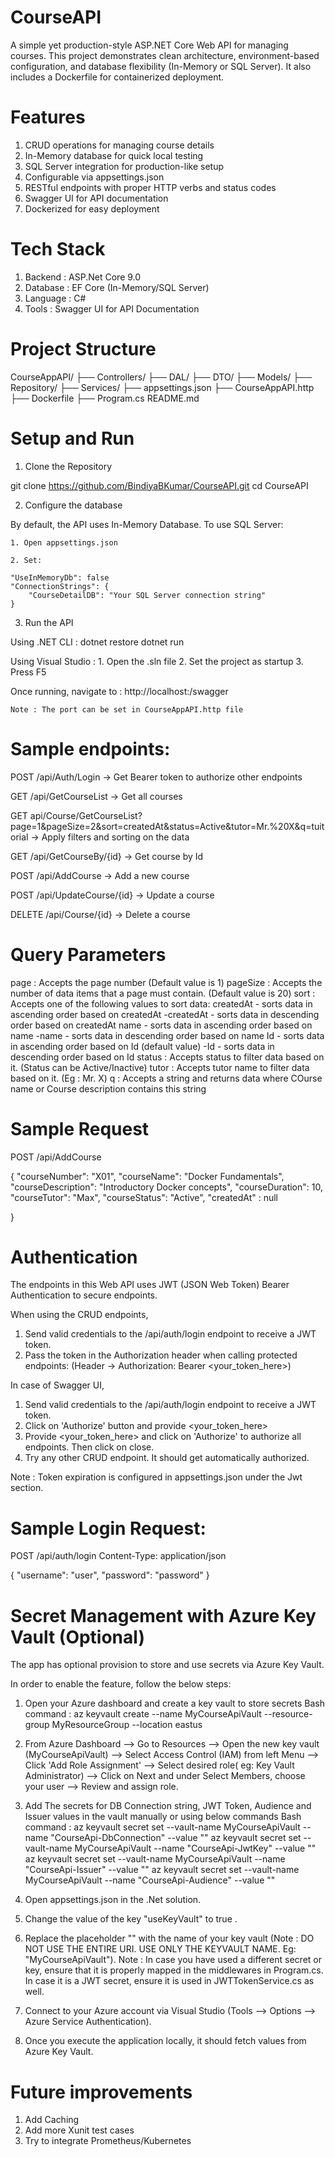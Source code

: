 # CourseAPI
A simple yet production-style ASP.NET Core Web API for managing courses.
This project demonstrates clean architecture, environment-based configuration, and database flexibility (In-Memory or SQL Server).
It also includes a Dockerfile for containerized deployment.

# Features
1. CRUD operations for managing course details
2. In-Memory database for quick local testing
3. SQL Server integration for production-like setup
4. Configurable via appsettings.json
5. RESTful endpoints with proper HTTP verbs and status codes
6. Swagger UI for API documentation
7. Dockerized for easy deployment


# Tech Stack
1. Backend : ASP.Net Core 9.0
2. Database : EF Core (In-Memory/SQL Server)
3. Language : C#
4. Tools : Swagger UI for API Documentation

# Project Structure

CourseAppAPI/
 ├── Controllers/
 ├── DAL/
 ├── DTO/
 ├── Models/
 ├── Repository/
 ├── Services/
 ├── appsettings.json
 ├── CourseAppAPI.http
 ├── Dockerfile
 ├── Program.cs
 README.md

 # Setup and Run

1. Clone the Repository

 git clone https://github.com/BindiyaBKumar/CourseAPI.git
 cd CourseAPI

2. Configure the database

By default, the API uses In-Memory Database.
To use SQL Server:

    1. Open appsettings.json

    2. Set:

    "UseInMemoryDb": false
    "ConnectionStrings": {
        "CourseDetailDB": "Your SQL Server connection string"
    }

3. Run the API

Using .NET CLI :
    dotnet restore
    dotnet run

Using Visual Studio :
    1. Open the .sln file
    2. Set the project as startup
    3. Press F5

Once running, navigate to :
    http://localhost:<port>/swagger

    Note : The port can be set in CourseAppAPI.http file 


# Sample endpoints:

POST /api/Auth/Login → Get Bearer token to authorize other endpoints

GET /api/GetCourseList → Get all courses

GET api/Course/GetCourseList?page=1&pageSize=2&sort=createdAt&status=Active&tutor=Mr.%20X&q=tuitorial → Apply filters and sorting on the data

GET /api/GetCourseBy/{id} → Get course by Id

POST /api/AddCourse → Add a new course

POST /api/UpdateCourse/{id} → Update a course

DELETE /api/Course/{id} → Delete a course


# Query Parameters

page : Accepts the page number (Default value is 1)
pageSize : Accepts the number of data items that a page must contain. (Default value is 20)
sort : Accepts one of the following values to sort data:
       createdAt - sorts data in ascending order based on createdAt
       -createdAt - sorts data in descending order based on createdAt
       name - sorts data in ascending order based on name
       -name - sorts data in descending order based on name
       Id - sorts data in ascending order based on Id (default value)
       -Id - sorts data in descending order based on Id 
status : Accepts status to filter data based on it. (Status can be Active/Inactive)
tutor : Accepts tutor name to filter data based on it. (Eg : Mr. X)
q : Accepts a string and returns data where COurse name or Course description contains this string


# Sample Request

POST /api/AddCourse

{
  "courseNumber": "X01",
  "courseName": "Docker Fundamentals",
  "courseDescription": "Introductory Docker concepts",
  "courseDuration": 10,
  "courseTutor": "Max",
  "courseStatus": "Active",
  "createdAt" : null

}

# Authentication

The endpoints in this Web API uses JWT (JSON Web Token) Bearer Authentication to secure endpoints.

When using the CRUD endpoints,

1. Send valid credentials to the /api/auth/login endpoint to receive a JWT token.
2. Pass the token in the Authorization header when calling protected endpoints: (Header -> Authorization: Bearer <your_token_here>)

In case of Swagger UI, 
1. Send valid credentials to the /api/auth/login endpoint to receive a JWT token.
2. Click on 'Authorize' button and provide <your_token_here>
3. Provide <your_token_here> and click on 'Authorize' to authorize all endpoints. Then click on close.
4. Try any other CRUD endpoint. It should get automatically authorized.

Note : Token expiration is configured in appsettings.json under the Jwt section.

# Sample Login Request:
POST /api/auth/login
Content-Type: application/json

{
  "username": "user",
  "password": "password"
}

# Secret Management with Azure Key Vault (Optional)
The app has optional provision to store and use secrets via Azure Key Vault.

In order to enable the feature, follow the below steps:
1. Open your Azure dashboard and create a key vault to store secrets
Bash command : az keyvault create --name MyCourseApiVault --resource-group MyResourceGroup --location eastus
2. From Azure Dashboard --> Go to Resources --> Open the new key vault (MyCourseApiVault) --> Select Access Control (IAM) from left Menu --> Click 'Add Role Assignment' --> Select desired role( eg: Key Vault Administrator) --> Click on Next and under Select Members, choose your user --> Review and assign role.

3. Add The secrets for DB Connection string, JWT Token, Audience and Issuer values in the vault manually or using below commands
Bash command :
az keyvault secret set --vault-name MyCourseApiVault --name "CourseApi-DbConnection" --value "<your-connection-string>"
az keyvault secret set --vault-name MyCourseApiVault --name "CourseApi-JwtKey" --value "<your-jwt-secret>"
az keyvault secret set --vault-name MyCourseApiVault --name "CourseApi-Issuer" --value "<your-issuer-secret>"
az keyvault secret set --vault-name MyCourseApiVault --name "CourseApi-Audience" --value "<your-audience-secret>"

4. Open appsettings.json in the .Net solution.
5. Change the value of the key "useKeyVault" to true .
6. Replace the placeholder "<azure-key-vault-name>" with the name of your key vault (Note : DO NOT USE THE ENTIRE URI. USE ONLY THE KEYVAULT NAME. Eg: "MyCourseApiVault").
Note : In case you have used a different secret or key, ensure that it is properly mapped in the middlewares in Program.cs. In case it is a JWT secret, ensure it is used in JWTTokenService.cs as well.
7. Connect to your Azure account via Visual Studio (Tools --> Options --> Azure Service Authentication).
8. Once you execute the application locally, it should fetch values from Azure Key Vault.

# Future improvements

1. Add Caching
2. Add more Xunit test cases
3. Try to integrate Prometheus/Kubernetes



